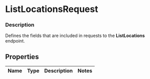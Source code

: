
# ListLocationsRequest

### Description

Defines the fields that are included in requests to the __ListLocations__ endpoint.

## Properties
Name | Type | Description | Notes
------------ | ------------- | ------------- | -------------



